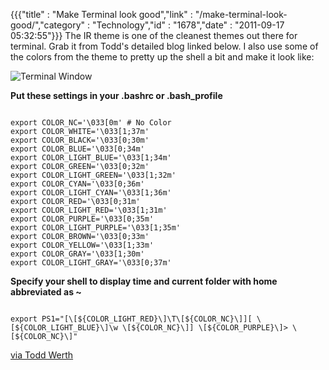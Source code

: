 {{{"title" : "Make Terminal look good","link" : "/make-terminal-look-good/","category" : "Technology","id" : "1678","date" : "2011-09-17 05:32:55"}}}
The IR theme is one of the cleanest themes out there for terminal. Grab it from Todd's detailed blog linked below. I also use some of the colors from the theme to pretty up the shell a bit and make it look like:

![Terminal Window](http://img.skitch.com/20111017-jdqcdfnp7mymbta83423x6wp2.png)

**Put these settings in your .bashrc or .bash_profile**

<code data-language="shell">
export COLOR_NC='\033[0m' # No Color
export COLOR_WHITE='\033[1;37m'
export COLOR_BLACK='\033[0;30m'
export COLOR_BLUE='\033[0;34m'
export COLOR_LIGHT_BLUE='\033[1;34m'
export COLOR_GREEN='\033[0;32m'
export COLOR_LIGHT_GREEN='\033[1;32m'
export COLOR_CYAN='\033[0;36m'
export COLOR_LIGHT_CYAN='\033[1;36m'
export COLOR_RED='\033[0;31m'
export COLOR_LIGHT_RED='\033[1;31m'
export COLOR_PURPLE='\033[0;35m'
export COLOR_LIGHT_PURPLE='\033[1;35m'
export COLOR_BROWN='\033[0;33m'
export COLOR_YELLOW='\033[1;33m'
export COLOR_GRAY='\033[1;30m'
export COLOR_LIGHT_GRAY='\033[0;37m'
</code>

**Specify your shell to display time and current folder with home abbreviated as ~**

<code data-language="shell">
export PS1="[\[${COLOR_LIGHT_RED}\]\T\[${COLOR_NC}\]][ \[${COLOR_LIGHT_BLUE}\]\w \[${COLOR_NC}\]] \[${COLOR_PURPLE}\]&gt; \[${COLOR_NC}\]"
</code>

[via Todd Werth](http://blog.toddwerth.com/entries/13)